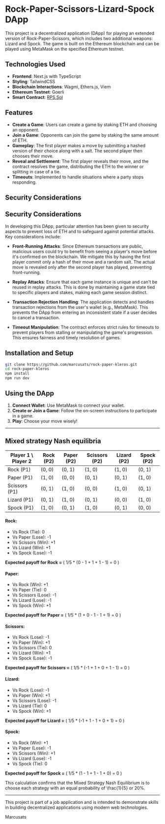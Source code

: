 # Rock-Paper-Scissors-Lizard-Spock DApp

This project is a decentralized application (DApp) for playing an extended version of Rock-Paper-Scissors, which includes two additional weapons: Lizard and Spock. The game is built on the Ethereum blockchain and can be played using MetaMask on the specified Ethereum testnet.

## Technologies Used

- **Frontend**: Next.js with TypeScript
- **Styling**: TailwindCSS
- **Blockchain Interactions**: Wagmi, Ethers.js, Viem
- **Ethereum Testnet**: Goerli
- **Smart Contract**: [RPS.Sol](github.com/clesaege/RPS/blob/master/RPS.sol)

## Features

- **Create a Game**: Users can create a game by staking ETH and choosing an opponent.
- **Join a Game**: Opponents can join the game by staking the same amount of ETH.
- **Gameplay**: The first player makes a move by submitting a hashed version of their choice along with a salt. The second player then chooses their move.
- **Reveal and Settlement**: The first player reveals their move, and the contract resolves the game, distributing the ETH to the winner or splitting in case of a tie.
- **Timeouts**: Implemented to handle situations where a party stops responding.

## Security Considerations

## Security Considerations

In developing this DApp, particular attention has been given to security aspects to prevent loss of ETH and to safeguard against potential attacks. Key considerations include:

- **Front-Running Attacks**: Since Ethereum transactions are public, malicious users could try to benefit from seeing a player's move before it's confirmed on the blockchain. We mitigate this by having the first player commit only a hash of their move and a random salt. The actual move is revealed only after the second player has played, preventing front-running.

- **Replay Attacks**: Ensure that each game instance is unique and can't be reused in replay attacks. This is done by maintaining a game state tied to specific players and stakes, making each game session distinct.

- **Transaction Rejection Handling**: The application detects and handles transaction rejections from the user's wallet (e.g., MetaMask). This prevents the DApp from entering an inconsistent state if a user decides to cancel a transaction.

- **Timeout Manipulation**: The contract enforces strict rules for timeouts to prevent players from stalling or manipulating the game's progression. This ensures fairness and timely resolution of games.


## Installation and Setup

```bash
git clone https://github.com/marcusats/rock-paper-kleros.git
cd rock-paper-kleros
npm install
npm run dev
```

## Using the DApp

1. **Connect Wallet**: Use MetaMask to connect your wallet.
2. **Create or Join a Game**: Follow the on-screen instructions to participate in a game.
3. **Play**: Choose your move wisely!

---

## Mixed strategy Nash equilibria 

| Player 1 \ Player 2 | Rock (P2) | Paper (P2) | Scissors (P2) | Lizard (P2) | Spock (P2) |
|---------------------|-----------|------------|---------------|-------------|------------|
| Rock (P1)           | (0, 0)    | (0, 1)     | (1, 0)        | (1, 0)      | (0, 1)     |
| Paper (P1)          | (1, 0)    | (0, 0)     | (0, 1)        | (0, 1)      | (1, 0)     |
| Scissors (P1)       | (0, 1)    | (1, 0)     | (0, 0)        | (1, 0)      | (0, 1)     |
| Lizard (P1)         | (0, 1)    | (1, 0)     | (0, 1)        | (0, 0)      | (1, 0)     |
| Spock (P1)          | (1, 0)    | (0, 1)     | (1, 0)        | (0, 1)      | (0, 0)     |

#### Rock:

- Vs Rock (Tie): 0
- Vs Paper (Lose): -1
- Vs Scissors (Win): +1
- Vs Lizard (Win): +1
- Vs Spock (Lose): -1

**Expected payoff for Rock =** \( 1/5 * (0 - 1 + 1 + 1 - 1) = 0 \)

#### Paper:

- Vs Rock (Win): +1
- Vs Paper (Tie): 0
- Vs Scissors (Lose): -1
- Vs Lizard (Lose): -1
- Vs Spock (Win): +1

**Expected payoff for Paper =** \( 1/5 * (1 + 0 - 1 - 1 + 1) = 0 \)

#### Scissors:

- Vs Rock (Lose): -1
- Vs Paper (Win): +1
- Vs Scissors (Tie): 0
- Vs Lizard (Win): +1
- Vs Spock (Lose): -1

**Expected payoff for Scissors =** \( 1/5 * (-1 + 1 + 0 + 1 - 1) = 0 \)

#### Lizard:

- Vs Rock (Lose): -1
- Vs Paper (Win): +1
- Vs Scissors (Lose): -1
- Vs Lizard (Tie): 0
- Vs Spock (Win): +1

**Expected payoff for Lizard =** \( 1/5 * (-1 + 1 - 1 + 0 + 1) = 0 \)

#### Spock:

- Vs Rock (Win): +1
- Vs Paper (Lose): -1
- Vs Scissors (Win): +1
- Vs Lizard (Lose): -1
- Vs Spock (Tie): 0

**Expected payoff for Spock =** \( 1/5 * (1 - 1 + 1 - 1 + 0) = 0 \)

This calculation confirms that the Mixed Strategy Nash Equilibrium is to choose each strategy with an equal probability of \frac{1}{5} or 20%. 

---

This project is part of a job application and is intended to demonstrate skills in building decentralized applications using modern web technologies.

Marcusats
